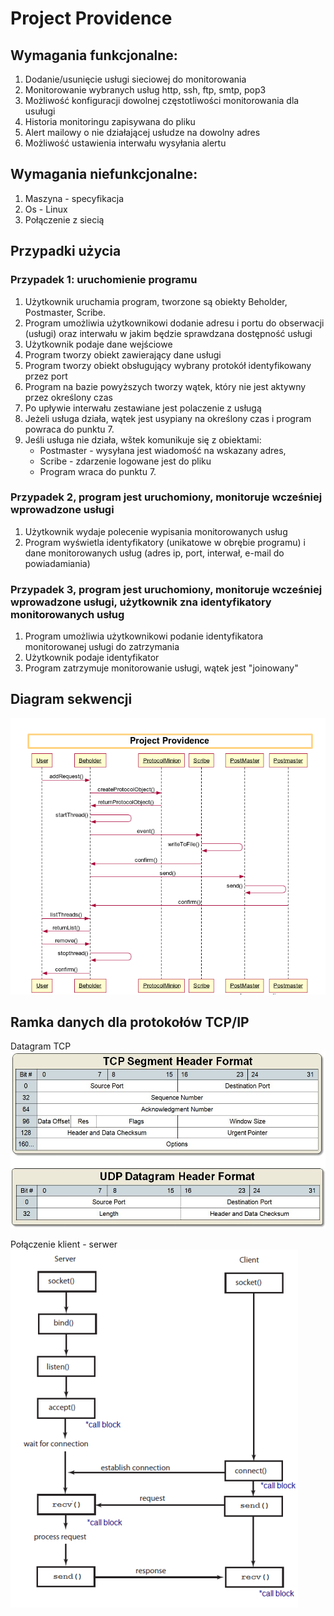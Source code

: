 # Project Providence

## Wymagania funkcjonalne:

1. Dodanie/usunięcie usługi sieciowej do monitorowania
2. Monitorowanie wybranych usług http, ssh, ftp, smtp, pop3
3. Możliwość konfiguracji dowolnej częstotliwości monitorowania dla usuługi
4. Historia monitoringu zapisywana do pliku
5. Alert mailowy o nie działającej usłudze na dowolny adres
6. Możliwość ustawienia interwału wysyłania alertu


## Wymagania niefunkcjonalne:
1. Maszyna - specyfikacja
2. Os - Linux
3. Połączenie z siecią


## Przypadki użycia

### Przypadek 1: uruchomienie programu

1. Użytkownik uruchamia program, tworzone są obiekty Beholder, Postmaster, Scribe.
2. Program umożliwia użytkownikowi dodanie adresu i portu do obserwacji (usługi) oraz interwału w jakim będzie sprawdzana dostępność usługi
3. Użytkownik podaje dane wejściowe
4. Program tworzy obiekt zawierający dane usługi
5. Program tworzy obiekt obsługujący wybrany protokół identyfikowany przez port
6. Program na bazie powyższych tworzy wątek, który nie jest aktywny przez określony czas
7. Po upływie interwału zestawiane jest polaczenie z usługą
8. Jeżeli usługa działa, wątek jest usypiany na określony czas i program powraca do punktu 7.
9. Jeśli usługa nie działa, wštek komunikuje się z obiektami:
      * Postmaster - wysyłana jest wiadomość na wskazany adres,
      * Scribe - zdarzenie logowane jest do pliku
      * Program wraca do punktu 7.

### Przypadek 2, program jest uruchomiony,  monitoruje wcześniej wprowadzone usługi

1. Użytkownik wydaje polecenie wypisania monitorowanych usług
2. Program wyświetla identyfikatory (unikatowe w obrębie programu) i dane monitorowanych usług (adres ip, port, interwał, e-mail do powiadamiania)

### Przypadek 3, program jest uruchomiony, monitoruje wcześniej wprowadzone usługi, użytkownik zna identyfikatory monitorowanych usług
1. Program umożliwia użytkownikowi podanie identyfikatora monitorowanej usługi do zatrzymania
2. Użytkownik podaje identyfikator
3. Program zatrzymuje monitorowanie usługi, wątek jest "joinowany"

## Diagram sekwencji

![diagram sekwencji projek providence](https://github.com/duzypit/pprovidence/blob/master/docs/project_providence_seq_diag.png?raw=true)

## Ramka danych dla protokołów TCP/IP

Datagram TCP
![datagram TCP](https://github.com/duzypit/pprovidence/blob/master/docs/tcp_udp_headers.jpg?raw=true)

Połączenie klient - serwer
![klient - serwer](https://github.com/duzypit/pprovidence/blob/master/docs/TCP_IP_socket_diagram.png?raw=true)




